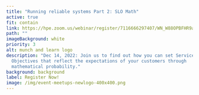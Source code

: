 ```yaml
---
title: "Running reliable systems Part 2: SLO Math"
active: true
fit: contain
link: https://hpe.zoom.us/webinar/register/7116666297407/WN_W88OPBFHR9adPaz5I6I0bQ
path: ""
imageBackground: white
priority: 3
alt: munch and learn logo
description: "Dec 14, 2022: Join us to find out how you can set Service Level
  Objectives that reflect the expectations of your customers through
  mathematical probability."
background: background
label: Register Now!
image: /img/event-meetups-newlogo-400x400.png
---
```


